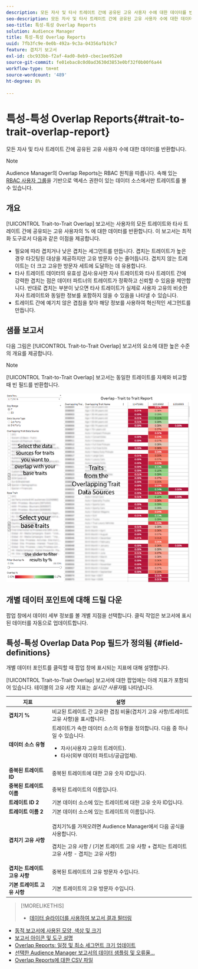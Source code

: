```yaml
---
description: 모든 자사 및 타사 트레이트 간에 공유된 고유 사용자 수에 대한 데이터를 반환합니다.
seo-description: 모든 자사 및 타사 트레이트 간에 공유된 고유 사용자 수에 대한 데이터를 반환합니다.
seo-title: 특성-특성 Overlap Reports
solution: Audience Manager
title: 특성-특성 Overlap Reports
uuid: 7fb3fc9e-0e0b-492a-9c3a-04356afb19c7
feature: 겹치기 보고서
exl-id: cbc933bb-f2af-4ad0-8eb9-cbec1ee952e0
source-git-commit: fe01ebac8c0d0ad3630d3853e0bf32f0b00f6a44
workflow-type: tm+mt
source-wordcount: '489'
ht-degree: 8%

---
```


# 특성-특성 Overlap Reports{#trait-to-trait-overlap-report}

모든 자사 및 타사 트레이트 간에 공유된 고유 사용자 수에 대한 데이터를 반환합니다.

>[!NOTE]
>
>Audience Manager의 Overlap Reports는 RBAC 원칙을 따릅니다. 속해 있는 [RBAC 사용자 그룹](/help/using/features/administration/administration-overview.md)을 기반으로 액세스 권한이 있는 데이터 소스에서만 트레이트를 볼 수 있습니다.

<!-- 

c_overlap_reports.xml

 -->

## 개요

[!UICONTROL Trait-to-Trait Overlap] 보고서는 사용자의 모든 트레이트와 타사 트레이트 간에 공유되는 고유 사용자의 % 에 대한 데이터를 반환합니다. 이 보고서는 최적화 도구로서 다음과 같은 이점을 제공합니다.

* 필요에 따라 겹치거나 낮은 겹치는 세그먼트를 만듭니다. 겹치는 트레이트가 높은 경우 타깃팅된 대상을 제공하지만 고유 방문자 수는 줄어듭니다. 겹치지 않는 트레이트는 더 크고 고유한 방문자 세트에 도달하는 데 유용합니다.
* 타사 트레이트 데이터의 유효성 검사:유사한 자사 트레이트와 타사 트레이트 간에 강력한 겹치는 점은 데이터 파트너의 트레이트가 정확하고 신뢰할 수 있음을 제안합니다. 반대로 겹치는 부분이 낮으면 타사 트레이트가 실제로 사용자 고유의 비슷한 자사 트레이트와 동일한 정보를 포함하지 않을 수 있음을 나타낼 수 있습니다.
* 트레이트 간에 예기치 않은 겹침을 찾아 해당 정보를 사용하여 혁신적인 세그먼트를 만듭니다.

## 샘플 보고서

다음 그림은 [!UICONTROL Trait-to-Trait Overlap] 보고서의 요소에 대한 높은 수준의 개요를 제공합니다.

>[!NOTE]
>
>[!UICONTROL Trait-to-Trait Overlap] 보고서는 동일한 트레이트를 자체와 비교할 때 빈 필드를 반환합니다.

![](assets/trait-to-trait-overlap.png)

## 개별 데이터 포인트에 대해 드릴 다운

팝업 창에서 데이터 세부 정보를 볼 개별 지점을 선택합니다. 클릭 작업은 보고서에 표시된 데이터를 자동으로 업데이트합니다.

## 특성-특성 Overlap Data Pop 필드가 정의됨 {#field-definitions}

개별 데이터 포인트를 클릭할 때 팝업 창에 표시되는 지표에 대해 설명합니다.

<!-- 

r_t2t_data_pop.xml

 -->

[!UICONTROL Trait-to-Trait Overlap] 보고서에 대한 팝업에는 아래 지표가 포함되어 있습니다. 테이블의 고유 사항 지표는 *실시간 사용자*&#x200B;를 나타냅니다.

<table id="table_A2A0CFC47C1A404994B82E6630E711A2"> 
 <thead> 
  <tr> 
   <th colname="col1" class="entry"> 지표 </th> 
   <th colname="col2" class="entry"> 설명 </th> 
  </tr>
 </thead>
 <tbody> 
  <tr> 
   <td colname="col1"><b><span class="wintitle"> 겹치기 %</span></b> </td> 
   <td colname="col2"> 비교된 트레이트 간 고유한 겹침 비율(겹치기 고유 사항/트레이트 고유 사항)을 표시합니다. </td> 
  </tr> 
  <tr> 
   <td colname="col1"><b><span class="wintitle"> 데이터 소스 유형</span></b> </td> 
   <td colname="col2">트레이트가 속한 데이터 소스의 유형을 정의합니다. 다음 중 하나일 수 있습니다. 
    <ul id="ul_0477C04A33FD4F5D998B98984E6554D3"> 
     <li id="li_50FCA48EDB5843AB8FB6C34ED2C0067D">자사(사용자 고유의 트레이트). </li> 
     <li id="li_4F6148EDAEFE43FA8D505944E9FE3855">타사(외부 데이터 파트너/공급업체). </li> 
    </ul> </td> 
  </tr> 
  <tr> 
   <td colname="col1"><b><span class="wintitle"> 중복된 트레이트 ID</span></b> </td> 
   <td colname="col2"> 중복된 트레이트에 대한 고유 숫자 ID입니다. </td> 
  </tr> 
  <tr> 
   <td colname="col1"><b><span class="wintitle"> 중복된 트레이트 이름</span></b> </td> 
   <td colname="col2"> 중복된 트레이트의 이름입니다. </td> 
  </tr>
    <tr> 
   <td colname="col1"><b><span class="wintitle"> 트레이트 ID 2</span></b> </td> 
   <td colname="col2"> 기본 데이터 소스에 있는 트레이트에 대한 고유 숫자 ID입니다. </td> 
  </tr> 
  <tr> 
   <td colname="col1"><b><span class="wintitle"> 트레이트 이름 2</span></b> </td> 
   <td colname="col2"> 기본 데이터 소스에 있는 트레이트의 이름입니다. </td> 
  </tr> 
  <tr> 
   <td colname="col1"><b><span class="wintitle"> 겹치기 고유 사항</span></b> </td> 
   <td colname="col2"> <p>겹치기%를 가져오려면 Audience Manager에서 다음 공식을 사용합니다.</p> <p>겹치는 고유 사항 / (기본 트레이트 고유 사항 + 겹치는 트레이트 고유 사항 - 겹치는 고유 사항)</p> </td> 
  </tr> 
  <tr> 
   <td colname="col1"><b><span class="wintitle"> 겹치는 트레이트 고유 사항</span></b> </td> 
   <td colname="col2"> 중복된 트레이트의 고유 방문자 수입니다. </td> 
  </tr> 
    <tr> 
   <td colname="col1"><b><span class="wintitle"> 기본 트레이트 고유 사항</span></b> </td> 
   <td colname="col2"> 기본 트레이트의 고유 방문자 수입니다. </td> 
  </tr> 
 </tbody> 
</table>

>[!MORELIKETHIS]
>
>* [데이터 슬라이더를 사용하여 보고서 결과 필터링](../../reporting/dynamic-reports/data-sliders.md)
* [동적 보고서에 사용된 모양, 색상 및 크기](../../reporting/dynamic-reports/interactive-report-technology.md#shapes-colors-sizes)
* [보고서 아이콘 및 도구 설명](../../reporting/dynamic-reports/interactive-report-technology.md#icons-tools-explained)
* [Overlap Reports: 일정 및 최소 세그먼트 크기 업데이트](../../reporting/dynamic-reports/overlap-minimum-segment-size.md)
* [선택한 Audience Manager 보고서의 데이터 샘플링 및 오류율...](../../reporting/report-sampling.md)
* [Overlap Reports에 대한 CSV 파일](../../reporting/dynamic-reports/overlap-csv-files.md)

